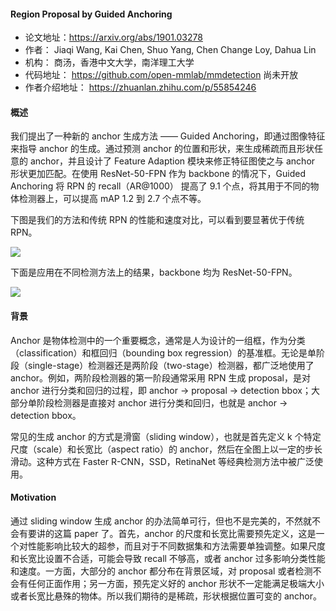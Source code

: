 #### Region Proposal by Guided Anchoring
- 论文地址：https://arxiv.org/abs/1901.03278
- 作者： Jiaqi Wang, Kai Chen, Shuo Yang, Chen Change Loy, Dahua Lin
- 机构： 商汤，香港中文大学，南洋理工大学
- 代码地址： https://github.com/open-mmlab/mmdetection  尚未开放
- 作者介绍地址： https://zhuanlan.zhihu.com/p/55854246 


#### 概述
我们提出了一种新的 anchor 生成方法 —— Guided Anchoring，即通过图像特征来指导 anchor 的生成。通过预测 anchor 的位置和形状，来生成稀疏而且形状任意的 anchor，并且设计了 Feature Adaption 模块来修正特征图使之与 anchor 形状更加匹配。在使用 ResNet-50-FPN 作为 backbone 的情况下，Guided Anchoring 将 RPN 的 recall（AR@1000） 提高了 9.1 个点，将其用于不同的物体检测器上，可以提高 mAP 1.2 到 2.7 个点不等。

下图是我们的方法和传统 RPN 的性能和速度对比，可以看到要显著优于传统 RPN。

<img src='https://pic1.zhimg.com/80/v2-6dd934af891028e745860b6bc9bf1b58_hd.jpg' />

下面是应用在不同检测方法上的结果，backbone 均为 ResNet-50-FPN。

<img src='https://pic3.zhimg.com/80/v2-f19c8cc61d062a7efc126088a60f998a_hd.jpg' />

#### 背景
Anchor 是物体检测中的一个重要概念，通常是人为设计的一组框，作为分类（classification）和框回归（bounding box regression）的基准框。无论是单阶段（single-stage）检测器还是两阶段（two-stage）检测器，都广泛地使用了 anchor。例如，两阶段检测器的第一阶段通常采用 RPN 生成 proposal，是对 anchor 进行分类和回归的过程，即 anchor -> proposal -> detection bbox；大部分单阶段检测器是直接对 anchor 进行分类和回归，也就是 anchor -> detection bbox。

常见的生成 anchor 的方式是滑窗（sliding window），也就是首先定义 k 个特定尺度（scale）和长宽比（aspect ratio）的 anchor，然后在全图上以一定的步长滑动。这种方式在 Faster R-CNN，SSD，RetinaNet 等经典检测方法中被广泛使用。

#### Motivation
通过 sliding window 生成 anchor 的办法简单可行，但也不是完美的，不然就不会有要讲的这篇 paper 了。首先，anchor 的尺度和长宽比需要预先定义，这是一个对性能影响比较大的超参，而且对于不同数据集和方法需要单独调整。如果尺度和长宽比设置不合适，可能会导致 recall 不够高，或者 anchor 过多影响分类性能和速度。一方面，大部分的 anchor 都分布在背景区域，对 proposal 或者检测不会有任何正面作用；另一方面，预先定义好的 anchor 形状不一定能满足极端大小或者长宽比悬殊的物体。所以我们期待的是稀疏，形状根据位置可变的 anchor。

